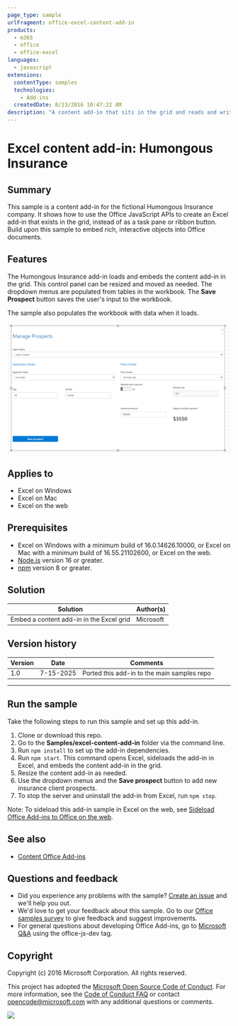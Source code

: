```yaml
---
page_type: sample
urlFragment: office-excel-content-add-in
products:
  - m365
  - office
  - office-excel
languages:
  - javascript
extensions:
  contentType: samples
  technologies:
    - Add-ins
  createdDate: 8/23/2016 10:47:22 AM
description: "A content add-in that sits in the grid and reads and writes workbook data."
---
```


# Excel content add-in: Humongous Insurance

## Summary

This sample is a content add-in for the fictional Humongous Insurance company. It shows how to use the Office JavaScript APIs to create an Excel add-in that exists in the grid, instead of as a task pane or ribbon button. Build upon this sample to embed rich, interactive objects into Office documents.

## Features

The Humongous Insurance add-in loads and embeds the content add-in in the grid. This control panel can be resized and moved as needed. The dropdown menus are populated from tables in the workbook. The **Save Prospect** button saves the user's input to the workbook.

The sample also populates the workbook with data when it loads.

![Screenshot of the Humongous Insurance Excel content add-in interface.](images/content-add-in.png)

## Applies to

- Excel on Windows
- Excel on Mac
- Excel on the web

## Prerequisites

- Excel on Windows with a minimum build of 16.0.14626.10000, or Excel on Mac with a minimum build of 16.55.21102600, or Excel on the web.
- [Node.js](https://nodejs.org/) version 16 or greater.
- [npm](https://docs.npmjs.com/downloading-and-installing-node-js-and-npm) version 8 or greater.

## Solution

Solution | Author(s)
---------|----------
Embed a content add-in in the Excel grid | Microsoft

## Version history

Version  | Date | Comments
---------| -----| --------
1.0 | 7-15-2025 | Ported this add-in to the main samples repo

----------

## Run the sample

Take the following steps to run this sample and set up this add-in.

1. Clone or download this repo.
1. Go to the **Samples/excel-content-add-in** folder via the command line.
1. Run `npm install` to set up the add-in dependencies.
1. Run `npm start`. This command opens Excel, sideloads the add-in in Excel, and embeds the content add-in in the grid.
1. Resize the content add-in as needed.
1. Use the dropdown menus and the **Save prospect** button to add new insurance client prospects.
1. To stop the server and uninstall the add-in from Excel, run `npm stop`.

Note: To sideload this add-in sample in Excel on the web, see [Sideload Office Add-ins to Office on the web](https://learn.microsoft.com/office/dev/add-ins/testing/sideload-office-add-ins-for-testing).

## See also

- [Content Office Add-ins](https://learn.microsoft.com/office/dev/add-ins/design/content-add-ins)

## Questions and feedback

- Did you experience any problems with the sample? [Create an issue](https://github.com/OfficeDev/Office-Add-in-samples/issues/new/choose) and we'll help you out.
- We'd love to get your feedback about this sample. Go to our [Office samples survey](https://aka.ms/OfficeSamplesSurvey) to give feedback and suggest improvements.
- For general questions about developing Office Add-ins, go to [Microsoft Q&A](https://learn.microsoft.com/answers/topics/office-js-dev.html) using the office-js-dev tag.

## Copyright

Copyright (c) 2016 Microsoft Corporation. All rights reserved.

This project has adopted the [Microsoft Open Source Code of Conduct](https://opensource.microsoft.com/codeofconduct/). For more information, see the [Code of Conduct FAQ](https://opensource.microsoft.com/codeofconduct/faq/) or contact [opencode@microsoft.com](mailto:opencode@microsoft.com) with any additional questions or comments.

<img src="https://pnptelemetry.azurewebsites.net/pnp-officeaddins/samples/excel-content-add-in" />
